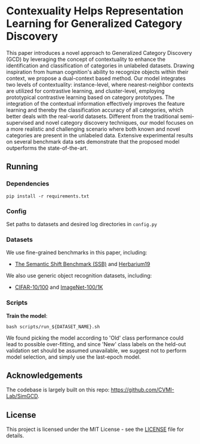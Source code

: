 # Contexuality Helps Representation Learning for Generalized Category Discovery






This paper introduces a novel approach to Generalized Category Discovery (GCD) by leveraging the concept of contextuality to enhance the identification and classification of categories in unlabeled datasets. Drawing inspiration from human cognition's ability to recognize objects within their context, we propose a dual-context based method. 
		Our model integrates two levels of contextuality: instance-level, where nearest-neighbor contexts are utilized for contrastive learning, and cluster-level, employing prototypical contrastive learning based on category prototypes. The integration of the contextual information effectively improves the feature learning and thereby the classification accuracy of all categories, which better deals with the real-world datasets. Different from the traditional semi-supervised and novel category discovery techniques, our model focuses on a more realistic and challenging scenario where both known and novel categories are present in the unlabeled data.  Extensive experimental results on several benchmark data sets demonstrate that the proposed model outperforms the state-of-the-art. 
## Running

### Dependencies

```
pip install -r requirements.txt
```

### Config

Set paths to datasets and desired log directories in ```config.py```


### Datasets

We use fine-grained benchmarks in this paper, including:

* [The Semantic Shift Benchmark (SSB)](https://github.com/sgvaze/osr_closed_set_all_you_need#ssb) and [Herbarium19](https://www.kaggle.com/c/herbarium-2019-fgvc6)

We also use generic object recognition datasets, including:

* [CIFAR-10/100](https://pytorch.org/vision/stable/datasets.html) and [ImageNet-100/1K](https://image-net.org/download.php)


### Scripts

**Train the model**:

```
bash scripts/run_${DATASET_NAME}.sh
```

We found picking the model according to 'Old' class performance could lead to possible over-fitting, and since 'New' class labels on the held-out validation set should be assumed unavailable, we suggest not to perform model selection, and simply use the last-epoch model.


## Acknowledgements

The codebase is largely built on this repo: https://github.com/CVMI-Lab/SimGCD.

## License

This project is licensed under the MIT License - see the [LICENSE](LICENSE) file for details.
